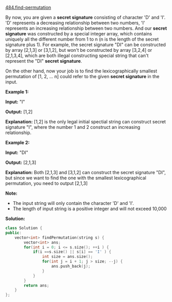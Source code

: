 [484.find-permutation](https://leetcode.com/problems/find-permutation/)  

By now, you are given a **secret signature** consisting of character 'D' and 'I'. 'D' represents a decreasing relationship between two numbers, 'I' represents an increasing relationship between two numbers. And our **secret signature** was constructed by a special integer array, which contains uniquely all the different number from 1 to n (n is the length of the secret signature plus 1). For example, the secret signature "DI" can be constructed by array \[2,1,3\] or \[3,1,2\], but won't be constructed by array \[3,2,4\] or \[2,1,3,4\], which are both illegal constructing special string that can't represent the "DI" **secret signature**.

On the other hand, now your job is to find the lexicographically smallest permutation of \[1, 2, ... n\] could refer to the given **secret signature** in the input.

**Example 1:**  

  
**Input:** "I"
  
**Output:** \[1,2\]
  
**Explanation:** \[1,2\] is the only legal initial spectial string can construct secret signature "I", where the number 1 and 2 construct an increasing relationship.
  

**Example 2:**  

  
**Input:** "DI"
  
**Output:** \[2,1,3\]
  
**Explanation:** Both \[2,1,3\] and \[3,1,2\] can construct the secret signature "DI",   
but since we want to find the one with the smallest lexicographical permutation, you need to output \[2,1,3\]
  

**Note:**

*   The input string will only contain the character 'D' and 'I'.
*   The length of input string is a positive integer and will not exceed 10,000  



**Solution:**  

```cpp
class Solution {
public:
    vector<int> findPermutation(string s) {
        vector<int> ans;
        for(int i = 0; i <= s.size(); ++i ) {
            if(i ==s.size() || s[i] == 'I' ) {
                int size = ans.size();
                for(int j = i + 1; j > size; --j) {
                    ans.push_back(j);
                }
            }
        }
        return ans;
    }
};
```
      